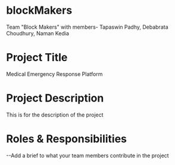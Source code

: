 # blockMakers
Team "Block Makers" with members- Tapaswin Padhy, Debabrata Choudhury, Naman Kedia


# Project Title
Medical Emergency Response Platform

# Project Description
  This is for the description of the project





# Roles & Responsibilities
--Add a brief to what your team members contribute in the project
